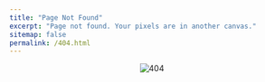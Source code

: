 ```yaml
---
title: "Page Not Found"
excerpt: "Page not found. Your pixels are in another canvas."
sitemap: false
permalink: /404.html
---
```


<p align="center">
  <img src="{{ site.url }}/images/404.png" alt="404" />
</p>

